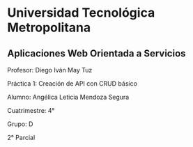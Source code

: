 # Universidad Tecnológica Metropolitana

## Aplicaciones Web Orientada a Servicios

Profesor: Diego Iván May Tuz

Práctica 1: Creación de API con CRUD básico

Alumno: Angélica Leticia Mendoza Segura

Cuatrimestre: 4°

Grupo: D

2° Parcial
